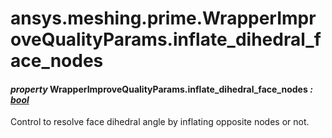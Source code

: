 # ansys.meshing.prime.WrapperImproveQualityParams.inflate_dihedral_face_nodes



#### *property* WrapperImproveQualityParams.inflate_dihedral_face_nodes *: [bool](https://docs.python.org/3.11/library/functions.html#bool)*

Control to resolve face dihedral angle by inflating opposite nodes or not.

<!-- !! processed by numpydoc !! -->
